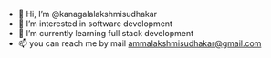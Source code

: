 - 👋 Hi, I’m @kanagalalakshmisudhakar
- 👀 I’m interested in software development
- 🌱 I’m currently learning full stack development
- 📫  you can reach me by mail ammalakshmisudhakar@gmail.com

<!---
kanagalalakshmisudhakar/kanagalalakshmisudhakar is a ✨ special ✨ repository because its `README.md` (this file) appears on your GitHub profile.
You can click the Preview link to take a look at your changes.
--->

